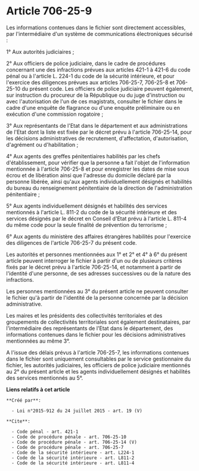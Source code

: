 # Article 706-25-9

Les informations contenues dans le fichier sont directement accessibles, par l'intermédiaire d'un système de communications
électroniques sécurisé : 

1° Aux autorités judiciaires ; 

2° Aux officiers de police judiciaire, dans le cadre de procédures concernant une des infractions prévues aux articles 421-1
à 421-6 du code pénal ou à l'article L. 224-1 du code de la sécurité intérieure, et pour l'exercice des diligences prévues
aux articles 706-25-7, 706-25-8 et 706-25-10 du présent code. Les officiers de police judiciaire peuvent également, sur
instruction du procureur de la République ou du juge d'instruction ou avec l'autorisation de l'un de ces magistrats,
consulter le fichier dans le cadre d'une enquête de flagrance ou d'une enquête préliminaire ou en exécution d'une commission
rogatoire ; 

3° Aux représentants de l'Etat dans le département et aux administrations de l'Etat dont la liste est fixée par le décret
prévu à l'article 706-25-14, pour les décisions administratives de recrutement, d'affectation, d'autorisation, d'agrément ou
d'habilitation ; 

4° Aux agents des greffes pénitentiaires habilités par les chefs d'établissement, pour vérifier que la personne a fait
l'objet de l'information mentionnée à l'article 706-25-8 et pour enregistrer les dates de mise sous écrou et de libération
ainsi que l'adresse du domicile déclaré par la personne libérée, ainsi qu'aux agents individuellement désignés et habilités
du bureau du renseignement pénitentiaire de la direction de l'administration pénitentiaire ; 

5° Aux agents individuellement désignés et habilités des services mentionnés à l'article L. 811-2 du code de la sécurité
intérieure et des services désignés par le décret en Conseil d'Etat prévu à l'article L. 811-4 du même code pour la seule
finalité de prévention du terrorisme ; 

6° Aux agents du ministère des affaires étrangères habilités pour l'exercice des diligences de l'article 706-25-7 du présent
code. 

Les autorités et personnes mentionnées aux 1° et 2° et 4° à 6° du présent article peuvent interroger le fichier à partir d'un
ou de plusieurs critères fixés par le décret prévu à l'article 706-25-14, et notamment à partir de l'identité d'une personne,
de ses adresses successives ou de la nature des infractions. 

Les personnes mentionnées au 3° du présent article ne peuvent consulter le fichier qu'à partir de l'identité de la personne
concernée par la décision administrative. 

Les maires et les présidents des collectivités territoriales et des groupements de collectivités territoriales sont également
destinataires, par l'intermédiaire des représentants de l'Etat dans le département, des informations contenues dans le
fichier pour les décisions administratives mentionnées au même 3°. 

A l'issue des délais prévus à l'article 706-25-7, les informations contenues dans le fichier sont uniquement consultables par
le service gestionnaire du fichier, les autorités judiciaires, les officiers de police judiciaire mentionnés au 2° du présent
article et les agents individuellement désignés et habilités des services mentionnés au 5°.

**Liens relatifs à cet article**

	**Créé par**:

	  - Loi n°2015-912 du 24 juillet 2015 - art. 19 (V)

	**Cite**:

	  - Code pénal - art. 421-1
	  - Code de procédure pénale - art. 706-25-10
	  - Code de procédure pénale - art. 706-25-14 (V)
	  - Code de procédure pénale - art. 706-25-7
	  - Code de la sécurité intérieure - art. L224-1
	  - Code de la sécurité intérieure - art. L811-2
	  - Code de la sécurité intérieure - art. L811-4
